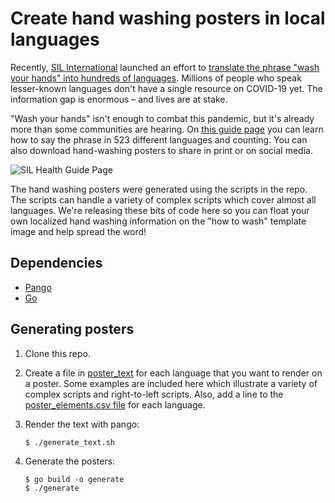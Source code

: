 # Create hand washing posters in local languages

Recently, [SIL International](https://www.sil.org/) launched an effort to [translate the phrase "wash your hands" into hundreds of languages](https://www.ethnologue.com/guides/health). Millions of people who speak lesser-known languages don't have a single resource on COVID-19 yet. The information gap is enormous – and lives are at stake.

"Wash your hands" isn't enough to combat this pandemic, but it's already more than some communities are hearing. On [this guide page](https://www.ethnologue.com/guides/health) you can learn how to say the phrase in 523 different languages and counting. You can also download hand-washing posters to share in print or on social media.

![SIL Health Guide Page](image.gif)

The hand washing posters were generated using the scripts in the repo. The scripts can handle a variety of complex scripts which cover almost all languages. We're releasing these bits of code here so you can float your own localized hand washing information on the "how to wash" template image and help spread the word!

## Dependencies

- [Pango](https://pango.gnome.org/)
- [Go](https://golang.org/)

## Generating posters

1. Clone this repo.

2. Create a file in [poster_text](poster_text) for each language that you want to render on a poster. Some examples are included here which illustrate a variety of complex scripts and right-to-left scripts. Also, add a line to the [poster_elements.csv file](poster_elements.csv) for each language.

3. Render the text with pango:

    ```
    $ ./generate_text.sh
    ```

4. Generate the posters:

    ```
    $ go build -o generate
    $ ./generate
    ```
